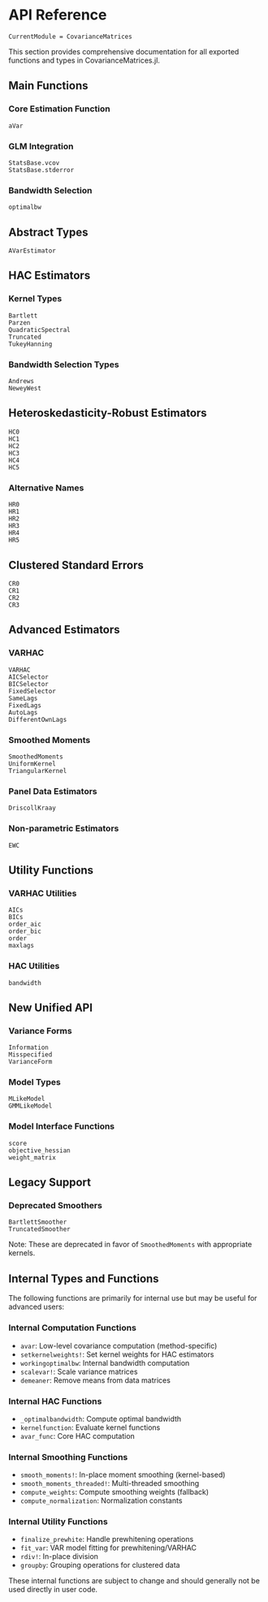 # API Reference

```@meta
CurrentModule = CovarianceMatrices
```

This section provides comprehensive documentation for all exported functions and types in CovarianceMatrices.jl.

## Main Functions

### Core Estimation Function

```@docs
aVar
```

### GLM Integration

```@docs
StatsBase.vcov
StatsBase.stderror
```

### Bandwidth Selection

```@docs
optimalbw
```

## Abstract Types

```@docs
AVarEstimator
```

## HAC Estimators

### Kernel Types

```@docs
Bartlett
Parzen
QuadraticSpectral
Truncated
TukeyHanning
```

### Bandwidth Selection Types

```@docs
Andrews
NeweyWest
```

## Heteroskedasticity-Robust Estimators

```@docs
HC0
HC1
HC2
HC3
HC4
HC5
```

### Alternative Names

```@docs
HR0
HR1
HR2
HR3
HR4
HR5
```

## Clustered Standard Errors

```@docs
CR0
CR1
CR2
CR3
```

## Advanced Estimators

### VARHAC

```@docs
VARHAC
AICSelector
BICSelector
FixedSelector
SameLags
FixedLags
AutoLags
DifferentOwnLags
```

### Smoothed Moments

```@docs
SmoothedMoments
UniformKernel
TriangularKernel
```

### Panel Data Estimators

```@docs
DriscollKraay
```

### Non-parametric Estimators

```@docs
EWC
```

## Utility Functions

### VARHAC Utilities

```@docs
AICs
BICs
order_aic
order_bic
order
maxlags
```

### HAC Utilities

```@docs
bandwidth
```

## New Unified API

### Variance Forms

```@docs
Information
Misspecified
VarianceForm
```

### Model Types

```@docs
MLikeModel
GMMLikeModel
```

### Model Interface Functions

```@docs
score
objective_hessian
weight_matrix
```

## Legacy Support

### Deprecated Smoothers

```@docs
BartlettSmoother
TruncatedSmoother
```

Note: These are deprecated in favor of `SmoothedMoments` with appropriate kernels.

## Internal Types and Functions

The following functions are primarily for internal use but may be useful for advanced users:

### Internal Computation Functions

- `avar`: Low-level covariance computation (method-specific)
- `setkernelweights!`: Set kernel weights for HAC estimators
- `workingoptimalbw`: Internal bandwidth computation
- `scalevar!`: Scale variance matrices
- `demeaner`: Remove means from data matrices

### Internal HAC Functions

- `_optimalbandwidth`: Compute optimal bandwidth
- `kernelfunction`: Evaluate kernel functions
- `avar_func`: Core HAC computation

### Internal Smoothing Functions

- `smooth_moments!`: In-place moment smoothing (kernel-based)
- `smooth_moments_threaded!`: Multi-threaded smoothing
- `compute_weights`: Compute smoothing weights (fallback)
- `compute_normalization`: Normalization constants

### Internal Utility Functions

- `finalize_prewhite`: Handle prewhitening operations
- `fit_var`: VAR model fitting for prewhitening/VARHAC
- `rdiv!`: In-place division
- `groupby`: Grouping operations for clustered data

These internal functions are subject to change and should generally not be used directly in user code.